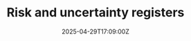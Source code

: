 ---
title: Risk and uncertainty registers
linkTitle: Risk and uncertainty registers
date: '2025-04-29T17:09:00Z'
weight: 1
description: No content
draft: false
ref: risk-and-uncertainty-registers
---